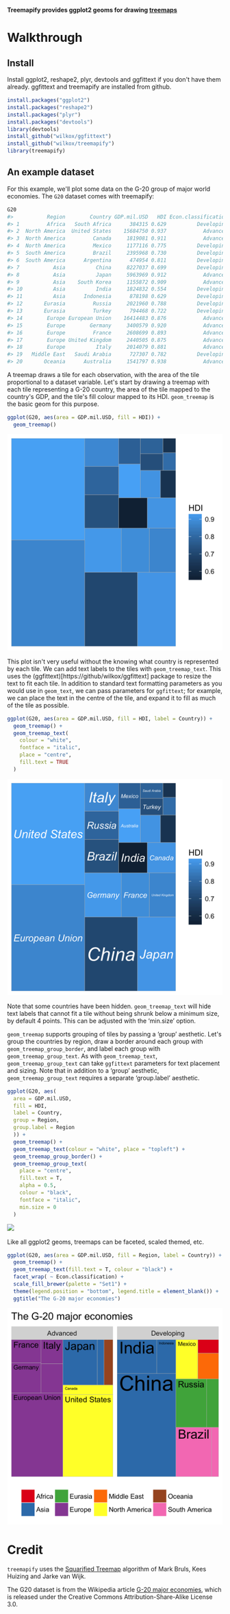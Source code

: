 **Treemapify provides ggplot2 geoms for drawing [treemaps](http://en.wikipedia.org/wiki/Treemap)**

# Walkthrough

## Install

Install ggplot2, reshape2, plyr, devtools and ggfittext if you don't have them
already. ggfittext and treemapify are installed from github.

``` r
install.packages("ggplot2")
install.packages("reshape2")
install.packages("plyr")
install.packages("devtools")
library(devtools)
install_github("wilkox/ggfittext")
install_github("wilkox/treemapify")
library(treemapify)
```

## An example dataset

For this example, we'll plot some data on the G-20 group of major world
economies. The `G20` dataset comes with treemapify:

``` r
G20
#>           Region        Country GDP.mil.USD   HDI Econ.classification
#> 1         Africa   South Africa      384315 0.629          Developing
#> 2  North America  United States    15684750 0.937            Advanced
#> 3  North America         Canada     1819081 0.911            Advanced
#> 4  North America         Mexico     1177116 0.775          Developing
#> 5  South America         Brazil     2395968 0.730          Developing
#> 6  South America      Argentina      474954 0.811          Developing
#> 7           Asia          China     8227037 0.699          Developing
#> 8           Asia          Japan     5963969 0.912            Advanced
#> 9           Asia    South Korea     1155872 0.909            Advanced
#> 10          Asia          India     1824832 0.554          Developing
#> 11          Asia      Indonesia      878198 0.629          Developing
#> 12       Eurasia         Russia     2021960 0.788          Developing
#> 13       Eurasia         Turkey      794468 0.722          Developing
#> 14        Europe European Union    16414483 0.876            Advanced
#> 15        Europe        Germany     3400579 0.920            Advanced
#> 16        Europe         France     2608699 0.893            Advanced
#> 17        Europe United Kingdom     2440505 0.875            Advanced
#> 18        Europe          Italy     2014079 0.881            Advanced
#> 19   Middle East   Saudi Arabia      727307 0.782          Developing
#> 20       Oceania      Australia     1541797 0.938            Advanced
```

A treemap draws a tile for each observation, with the area of the tile
proportional to a dataset variable. Let's start by drawing a treemap with each
tile representing a G-20 country, the area of the tile mapped to the country's
GDP, and the tile's fill colour mapped to its HDI. `geom_treemap` is the basic
geom for this purpose.

``` r
ggplot(G20, aes(area = GDP.mil.USD, fill = HDI)) +
  geom_treemap()
```

![](examples/geom_treemap.png)

This plot isn't very useful without the knowing what country is represented by
each tile. We can add text labels to the tiles with `geom_treemap_text`. This
uses the (ggfittext)[https://github/wilkox/ggfittext] package to resize the text
to fit each tile. In addition to standard text formatting parameters as you
would use in `geom_text`, we can pass parameters for `ggfittext`; for example,
we can place the text in the centre of the tile, and expand it to fill as much
of the tile as possible.

``` r
ggplot(G20, aes(area = GDP.mil.USD, fill = HDI, label = Country)) +
  geom_treemap() +
  geom_treemap_text(
    colour = "white",
    fontface = "italic",
    place = "centre",
    fill.text = TRUE
  )
```

![](examples/geom_treemap_text.png)

Note that some countries have been hidden. `geom_treemap_text` will hide text
labels that cannot fit a tile without being shrunk below a minimum size, by
default 4 points. This can be adjusted with the ‘min.size’ option.

`geom_treemap` supports grouping of tiles by passing a ‘group’ aesthetic. Let's
group the countries by region, draw a border around each group with
`geom_treemap_group_border`, and label each group with
`geom_treemap_group_text`. As with `geom_treemap_text`,
`geom_treemap_group_text` can take `ggfittext` parameters for text placement and
sizing. Note that in addition to a ‘group’ aesthetic, `geom_treemap_group_text`
requires a separate ‘group.label’ aesthetic.

``` r
ggplot(G20, aes(
  area = GDP.mil.USD,
  fill = HDI,
  label = Country,
  group = Region,
  group.label = Region
  )) +
  geom_treemap() +
  geom_treemap_text(colour = "white", place = "topleft") +
  geom_treemap_group_border() +
  geom_treemap_group_text(
    place = "centre",
    fill.text = T,
    alpha = 0.5,
    colour = "black",
    fontface = "italic",
    min.size = 0
  )
```

![](examples/qrouped.png)

Like all ggplot2 geoms, treemaps can be faceted, scaled themed, etc.

``` r
ggplot(G20, aes(area = GDP.mil.USD, fill = Region, label = Country)) +
  geom_treemap() +
  geom_treemap_text(fill.text = T, colour = "black") +
  facet_wrap( ~ Econ.classification) +
  scale_fill_brewer(palette = "Set1") +
  theme(legend.position = "bottom", legend.title = element_blank()) +
  ggtitle("The G-20 major economies")
```

![](examples/ggplot.png)

# Credit

`treemapify` uses the [Squarified Treemap](http://citeseerx.ist.psu.edu/viewdoc/summary?doi=10.1.1.36.6685) algorithm of Mark Bruls, Kees Huizing and Jarke van Wijk.

The G20 dataset is from the Wikipedia article [G-20 major economies](http://en.wikipedia.org/wiki/G-20_major_economies), which is released under the Creative Commons Attribution-Share-Alike License 3.0.
